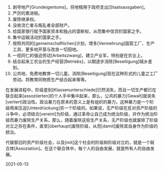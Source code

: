 1. 剥夺地产[Grundeigentums]，将地租用于政府支出[Staatsausgaben]。
2. 严厉的累进税。
3. 废除继承权。
4. 没收流亡者与叛乱者全部财产。
5. 给国家银行赋予国家资本和独占的垄断权，从而集中信贷於国家之手。
6. 集中运输活动於国家之手。
7. 按照共同的[gemeinschaftlichen]计划，增多[Vermehrung]国营工厂、生产工具，更多地开垦与改良一切田地。
8. 一视同仁的强迫劳动[Arbeitszwang]，建立产业军，特别是在农业上。
9. 结合起来工农业的生产经营[Betriebs]，以期逐步消除[Beseitigung]城乡差别。
10. 公共地、免费地教育一切儿童。消除[Beseitigung]现在这种形式的儿童之工厂劳动。将教育同物质生产结合起来等等。

在发展进程中，阶级差别[Klassenunterschiede]已然消失，而且一切生产都已在联合起来[assoziierten]的个人手中集中起来，那么，公共的暴力[Gewalt]就丧失[verliert]政治性。政治暴力在原本的意义上是有组织的暴力，这种暴力是一个阶级用来压迫[Unterdrückung]另一个阶级的。如果说，无产阶级在反对资产阶级的斗争中，必须结合[vereint]为阶级，通过革命让自己成为统治阶级，并作为统治阶级而暴力废除生产关系，那么，随着废除这些生产关系，无产阶级也就废除了阶级对立之存在条件，直至[überhaupt]废除阶级，从而[damit]废除其自身作为阶级的统治。

代替那旧的资产阶级社会，以及[mit]这个社会的阶级和阶级对立的，就是一个联合体[Assoziation]。在这个联合体中，每个人的自由发展，就是所有人的自由发展。

2021-05-13